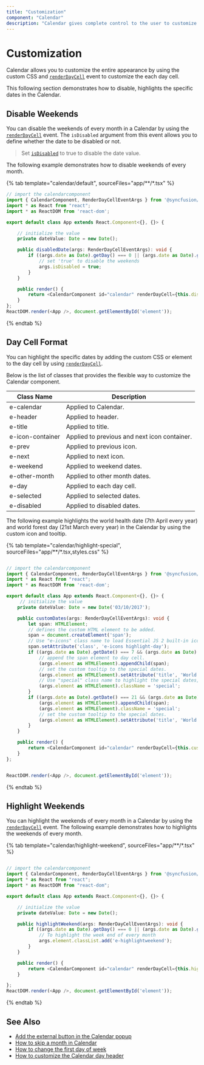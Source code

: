 ```yaml
---
title: "Customization"
component: "Calendar"
description: "Calendar gives complete control to the user to customize overall appearance of the calendar in their application."
---
```


# Customization

Calendar allows you to customize the entire appearance by
using the custom CSS and
 [`renderDayCell`](../api/calendar/renderDayCellEventArgs#renderdaycelleventargs)
 event
to customize the each day cell.

This following section demonstrates how to disable, highlights the specific dates in the Calendar.

## Disable Weekends

You can disable the weekends of every month in a Calendar by using the
[`renderDayCell`](../api/calendar/renderDayCellEventArgs#renderdaycelleventargs) event. The
`isDisabled` argument from this event allows you to define whether the
date to be disabled or not.

> Set
[`isDisabled`](../api/calendar/renderDayCellEventArgs#renderdaycelleventargs)
to true to disable the date value.

The following example demonstrates how to disable weekends of every month.

{% tab template="calendar/default", sourceFiles="app/**/*.tsx" %}

```typescript
// import the calendarcomponent
import { CalendarComponent, RenderDayCellEventArgs } from '@syncfusion/ej2-react-calendars';
import * as React from "react";
import * as ReactDOM from 'react-dom';

export default class App extends React.Component<{}, {}> {

    // initialize the value
    private dateValue: Date = new Date();

    public disabledDate(args: RenderDayCellEventArgs): void {
        if ((args.date as Date).getDay() === 0 || (args.date as Date).getDay() === 6) {
            // set 'true' to disable the weekends
            args.isDisabled = true;
        }
    }

    public render() {
        return <CalendarComponent id="calendar" renderDayCell={this.disabledDate} value={this.dateValue} />
    }
};
ReactDOM.render(<App />, document.getElementById('element'));

```

{% endtab %}

## Day Cell Format

You can highlight the specific dates by adding the
custom CSS or element to the day cell by using
[`renderDayCell`](../api/calendar/renderDayCellEventArgs#renderdaycelleventargs).

Below is the list of classes that provides the flexible way to customize the Calendar component.

| **Class Name** | **Description** |
| --- | --- |
| e-calendar | Applied to Calendar. |
| e-header | Applied to header.|
| e-title |Applied to title. |
| e-icon-container | Applied to previous and next icon container.|
| e-prev |  Applied to previous icon.|
| e-next | Applied to next icon.|
| e-weekend | Applied to weekend dates.|
| e-other-month |  Applied to other month dates.|
| e-day | Applied to each day cell.|
| e-selected | Applied to selected dates.|
| e-disabled | Applied to disabled dates.|

The following example highlights the world health date (7th April every year)
and world forest day (21st March every year) in the Calendar by using the
custom icon and tooltip.

{% tab template="calendar/highlight-special", sourceFiles="app/**/*.tsx,styles.css" %}

```typescript

// import the calendarcomponent
import { CalendarComponent, RenderDayCellEventArgs } from '@syncfusion/ej2-react-calendars';
import * as React from "react";
import * as ReactDOM from 'react-dom';

export default class App extends React.Component<{}, {}> {
     // initialize the value
    private dateValue: Date = new Date('03/10/2017');

    public customDates(args: RenderDayCellEventArgs): void {
        let span: HTMLElement;
        // defines the custom HTML element to be added.
        span = document.createElement('span');
        // Use "e-icons" class name to load Essential JS 2 built-in icons.
        span.setAttribute('class', 'e-icons highlight-day');
        if ((args.date as Date).getDate() === 7 && (args.date as Date).getMonth() === 3) {
            // append the span element to day cell.
            (args.element as HTMLElement).appendChild(span);
            // set the custom tooltip to the special dates.
            (args.element as HTMLElement).setAttribute('title', 'World health day!');
            // Use "special" class name to highlight the special dates, which you can refer in "styles.css".
            (args.element as HTMLElement).className = 'special';
        }
        if ((args.date as Date).getDate() === 21 && (args.date as Date).getMonth() === 2) {
            (args.element as HTMLElement).appendChild(span);
            (args.element as HTMLElement).className = 'special';
            // set the custom tooltip to the special dates.
            (args.element as HTMLElement).setAttribute('title', 'World forest day');
        }
    }

    public render() {
        return <CalendarComponent id="calendar" renderDayCell={this.customDates} value={this.dateValue} />
    }
};


ReactDOM.render(<App />, document.getElementById('element'));

```

{% endtab %}

## Highlight Weekends

You can highlight the weekends of every month in a Calendar by using the
[`renderDayCell`](../api/calendar/renderDayCellEventArgs#renderdaycelleventargs)
event. The following example demonstrates how to highlights the weekends of every month.

{% tab template="calendar/highlight-weekend", sourceFiles="app/**/*.tsx" %}

```typescript

// import the calendarcomponent
import { CalendarComponent, RenderDayCellEventArgs } from '@syncfusion/ej2-react-calendars';
import * as React from "react";
import * as ReactDOM from "react-dom";

export default class App extends React.Component<{}, {}> {

    // initialize the value
    private dateValue: Date = new Date();

    public highlightWeekend(args: RenderDayCellEventArgs): void {
        if ((args.date as Date).getDay() === 0 || (args.date as Date).getDay() === 6) {
            // To highlight the week end of every month
            args.element.classList.add('e-highlightweekend');
        }
    }

    public render() {
        return <CalendarComponent id="calendar" renderDayCell={this.highlightWeekend} value={this.dateValue} />
    }

};
ReactDOM.render(<App />, document.getElementById('element'));

```

{% endtab %}

## See Also

* [Add the external button in the Calendar popup](./how-to/set-clear-button-in-calendar)
* [How to skip a month in Calendar](./how-to/skip-a-month-in-calendar)
* [How to change the first day of week](./how-to/change-the-first-day-of-week)
* [How to customize the Calendar day header](./how-to/customize-the-calendar-day-header)
